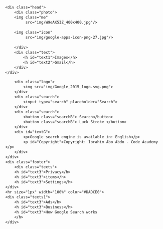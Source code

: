 <!DOCTYPE html>
<html>
<head>
    <link rel="stylesheet" href="styles.css">

    <div class="head">
        <div class="photo">
        <img class="me"
             src="img/W9eAK5IZ_400x400.jpg"/>

        <img class="icon" 
             src="img/google-apps-icon-png-27.jpg"/>
    
        </div>
        <div class="text">        
            <h id="text1">Images</h>   
            <h id="text2">Gmail</h>
        </div>
    </div>
</head>

<body>
    <div class="search">

        <div class="logo">
            <img src="img/Google_2015_logo.svg.png">
        </div>
        <div class="search">
            <input type="search" placeholder="Search">
        </div>
        <div class="search">
            <button class="searchB"> Search</button>
            <button class="searchB"> Luck Stroke </button>
        </div>
        <div id="textG">
            <p>Google search engine is available in: English</p>
            <p id="Copyright">Copyright: Ibrahim Abo Abdo - Code Academy </p>
        </div>
    </div>
    <div class="footer">
        <div class="texts">
        <h id="text3">Privacy</h>   
        <h id="text3">items</h>        
        <h id="text3">Settings</h>
    </div>
    <hr size="1px" width="100%" color="#DADCE0">  
    <div class="texts1">
        <h id="text3">Ads</h>   
        <h id="text3">Business</h>        
        <h id="text3">How Google Search works
        </h>
    </div>
</div>
</body>

</html>
